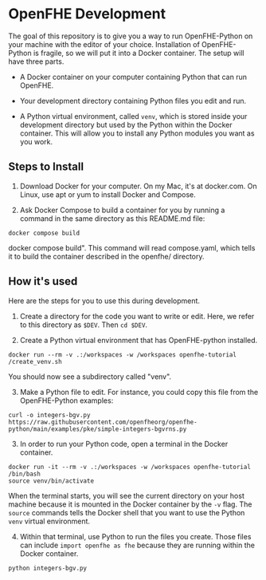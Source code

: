 # OpenFHE Development

The goal of this repository is to give you a way to run OpenFHE-Python on your machine with the editor of your choice. Installation of OpenFHE-Python is fragile, so we will put it into a Docker container. The setup will have three parts.

 * A Docker container on your computer containing Python that can run OpenFHE.

 * Your development directory containing Python files you edit and run.

 * A Python virtual environment, called `venv`, which is stored inside your development directory but used by the Python within the Docker container. This will allow you to install any Python modules you want as you work.


## Steps to Install

1. Download Docker for your computer. On my Mac, it's at docker.com. On Linux, use apt or yum to install Docker and Compose.

2. Ask Docker Compose to build a container for you by running a command in the same directory as this README.md file:

```
docker compose build
```

docker compose build". This command will read compose.yaml, which tells it to build the container described in the openfhe/ directory.


## How it's used

Here are the steps for you to use this during development.

1. Create a directory for the code you want to write or edit. Here, we refer to this directory as `$DEV`. Then `cd $DEV`.

2. Create a Python virtual environment that has OpenFHE-python installed.

```
docker run --rm -v .:/workspaces -w /workspaces openfhe-tutorial /create_venv.sh
```

   You should now see a subdirectory called "venv".

3. Make a Python file to edit. For instance, you could copy this file from the OpenFHE-Python examples:

```
curl -o integers-bgv.py https://raw.githubusercontent.com/openfheorg/openfhe-python/main/examples/pke/simple-integers-bgvrns.py
```

3. In order to run your Python code, open a terminal in the Docker container.

```
docker run -it --rm -v .:/workspaces -w /workspaces openfhe-tutorial /bin/bash
source venv/bin/activate
```

   When the terminal starts, you will see the current directory on your host machine because it is mounted in the Docker container by the `-v` flag.
   The `source` commands tells the Docker shell that you want to use the Python
   `venv` virtual environment.

4. Within that terminal, use Python to run the files you create. Those files can include `import openfhe as fhe` because they are running within the Docker container.

```
python integers-bgv.py
```
